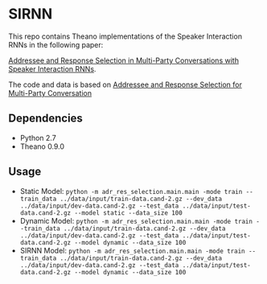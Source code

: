 # SIRNN

This repo contains Theano implementations of the Speaker Interaction RNNs in the following paper:

[Addressee and Response Selection in Multi-Party Conversations with Speaker Interaction RNNs](https://arxiv.org/abs/1709.04005).

The code and data is based on [Addressee and Response Selection for Multi-Party Conversation](https://github.com/hiroki13/response-ranking)

## Dependencies
  - Python 2.7
  - Theano 0.9.0

## Usage
  - Static Model: `python -m adr_res_selection.main.main -mode train --train_data ../data/input/train-data.cand-2.gz --dev_data ../data/input/dev-data.cand-2.gz --test_data ../data/input/test-data.cand-2.gz --model static --data_size 100`
  - Dynamic Model: `python -m adr_res_selection.main.main -mode train --train_data ../data/input/train-data.cand-2.gz --dev_data ../data/input/dev-data.cand-2.gz --test_data ../data/input/test-data.cand-2.gz --model dynamic --data_size 100`
  - SIRNN Model: `python -m adr_res_selection.main.main -mode train --train_data ../data/input/train-data.cand-2.gz --dev_data ../data/input/dev-data.cand-2.gz --test_data ../data/input/test-data.cand-2.gz --model dynamic --data_size 100`
